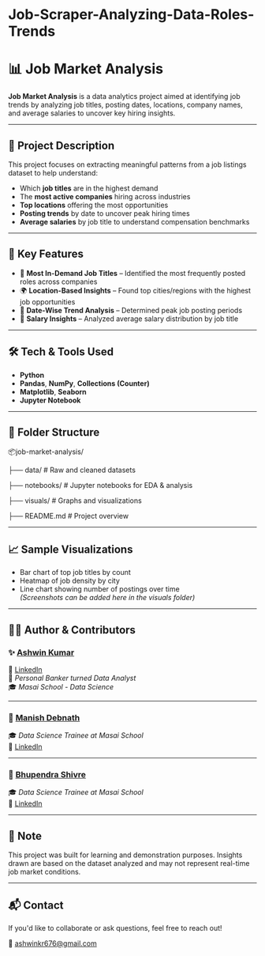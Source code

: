 # Job-Scraper-Analyzing-Data-Roles-Trends
# 📊 Job Market Analysis

**Job Market Analysis** is a data analytics project aimed at identifying job trends by analyzing job titles, posting dates, locations, company names, and average salaries to uncover key hiring insights.

---

## 🚀 Project Description

This project focuses on extracting meaningful patterns from a job listings dataset to help understand:

- Which **job titles** are in the highest demand
- The **most active companies** hiring across industries
- **Top locations** offering the most opportunities
- **Posting trends** by date to uncover peak hiring times
- **Average salaries** by job title to understand compensation benchmarks

---

## 🔑 Key Features

- 📌 **Most In-Demand Job Titles** – Identified the most frequently posted roles across companies  
- 🌍 **Location-Based Insights** – Found top cities/regions with the highest job opportunities  
- 📅 **Date-Wise Trend Analysis** – Determined peak job posting periods  
- 💼 **Salary Insights** – Analyzed average salary distribution by job title

---

## 🛠️ Tech & Tools Used

- **Python**
- **Pandas**, **NumPy**, **Collections (Counter)**
- **Matplotlib**, **Seaborn**
- **Jupyter Notebook**

---

## 📁 Folder Structure
📦job-market-analysis/

├── data/ # Raw and cleaned datasets

├── notebooks/ # Jupyter notebooks for EDA & analysis

├── visuals/ # Graphs and visualizations

├── README.md # Project overview

---

## 📈 Sample Visualizations

- Bar chart of top job titles by count  
- Heatmap of job density by city  
- Line chart showing number of postings over time  
*(Screenshots can be added here in the visuals folder)*

---

## 👨‍💻 Author & Contributors

### ✨ [Ashwin Kumar](https://github.com/Ashwin1238-stack)  
🔗 [LinkedIn](https://www.linkedin.com/in/ashwin-kumar-9449b0164/)  
💼 *Personal Banker turned Data Analyst*  
🎓 *Masai School - Data Science*

---

### 🤝 [Manish Debnath](https://github.com/Manishdebnath99)  
🎓 *Data Science Trainee at Masai School*  
🔗 [LinkedIn](https://www.linkedin.com/in/manish-debnath-09778a331/) 

---

### 🤝 [Bhupendra Shivre](https://github.com/shivharebhupendra)  
🎓 *Data Science Trainee at Masai School*  
🔗 [LinkedIn](https://www.linkedin.com/in/bhupendra-shivhare-a8a02a25b/) 

---

## 📌 Note

This project was built for learning and demonstration purposes. Insights drawn are based on the dataset analyzed and may not represent real-time job market conditions.

---

## 📬 Contact

If you'd like to collaborate or ask questions, feel free to reach out!

📧 ashwinkr676@gmail.com



